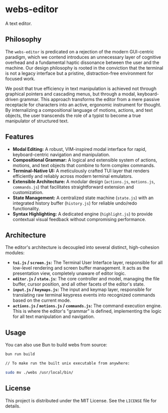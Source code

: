 # webs-editor

A text editor.

## Philosophy

The `webs-editor` is predicated on a rejection of the modern GUI-centric paradigm, which we contend introduces an unnecessary layer of cognitive overhead and a fundamental haptic dissonance between the user and the machine. Our design philosophy is rooted in the conviction that the terminal is not a legacy interface but a pristine, distraction-free environment for focused work.

We posit that true efficiency in text manipulation is achieved not through graphical pointers and cascading menus, but through a modal, keyboard-driven grammar. This approach transforms the editor from a mere passive receptacle for characters into an active, ergonomic instrument for thought. By internalizing a compositional language of motions, actions, and text objects, the user transcends the role of a typist to become a true manipulator of structured text.

## Features

- **Modal Editing:** A robust, VIM-inspired modal interface for rapid, keyboard-centric navigation and manipulation.
- **Compositional Grammar:** A logical and extensible system of actions, motions, and text objects that combine to form complex commands.
- **Terminal-Native UI:** A meticulously crafted TUI layer that renders efficiently and reliably across modern terminal emulators.
- **Extensible Architecture:** A modular design (`actions.js`, `motions.js`, `commands.js`) that facilitates straightforward extension and customization.
- **State Management:** A centralized state machine (`state.js`) with an integrated history buffer (`history.js`) for reliable undo/redo functionality.
- **Syntax Highlighting:** A dedicated engine (`highlight.js`) to provide contextual visual feedback without compromising performance.

## Architecture

The editor's architecture is decoupled into several distinct, high-cohesion modules:

- **`tui.js` / `screen.js`:** The Terminal User Interface layer, responsible for all low-level rendering and screen buffer management. It acts as the presentation view, completely unaware of editor logic.
- **`editor.js` / `state.js`:** The core controller and model, managing the file buffer, cursor position, and all other facets of the editor's state.
- **`input.js` / `keymaps.js`:** The input and keymap layer, responsible for translating raw terminal keypress events into recognized commands based on the current mode.
- **`actions.js` / `motions.js` / `commands.js`:** The command execution engine. This is where the editor's "grammar" is defined, implementing the logic for all text manipulation and navigation.

## Usage

You can also use Bun to build webs from source:

```bash
bun run build

// To make run the built unix executable from anywhere:

sudo mv ./webs /usr/local/bin/
```

## License

This project is distributed under the MIT License. See the `LICENSE` file for details.

